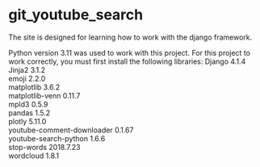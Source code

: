 # git_youtube_search

The site is designed for learning how to work with the django framework.

Python version 3.11 was used to work with this project.
For this project to work correctly, you must first install the following libraries:
Django	4.1.4	
Jinja2	3.1.2	
emoji	2.2.0	
matplotlib	3.6.2	
matplotlib-venn	0.11.7	
mpld3	0.5.9	
pandas	1.5.2	
plotly	5.11.0	
youtube-comment-downloader	0.1.67	
youtube-search-python	1.6.6	
stop-words	2018.7.23	
wordcloud	1.8.1	
